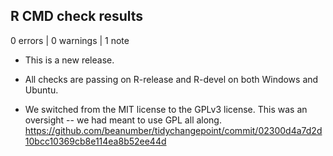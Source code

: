 ## R CMD check results

0 errors | 0 warnings | 1 note

- This is a new release.

- All checks are passing on R-release and R-devel on both Windows and Ubuntu.

- We switched from the MIT license to the GPLv3 license. This was an oversight -- we had meant to use GPL all along. <https://github.com/beanumber/tidychangepoint/commit/02300d4a7d2d10bcc10369cb8e114ea8b52ee44d>
